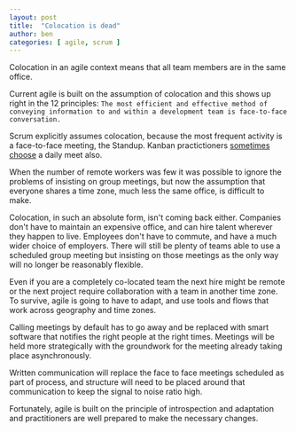 ```yaml
---
layout: post
title:  "Colocation is dead"
author: ben
categories: [ agile, scrum ]
---
```


Colocation in an agile context means that all team members are in the same office.

Current agile is built on the assumption of colocation and this shows up
right in the 12 principles:
`The most efficient and effective method of conveying information to and within a development team is face-to-face conversation.`

Scrum explicitly assumes colocation, because the most frequent activity
is a face-to-face meeting, the Standup. Kanban practictioners [sometimes choose](https://www.conjur.org/blog/running-a-kanban-standup-meeting) a daily meet also.

When the number of remote workers was few it was possible to ignore the problems of insisting on group meetings, but now the 
assumption that everyone shares a time zone, much less the same office, is difficult to make.

Colocation, in such an absolute form, isn't coming back either. Companies don't have to maintain an expensive
office, and can hire talent wherever they happen to live.
Employees don't have to commute, and have a much wider choice of employers. There will still be plenty of teams
able to use a scheduled group meeting but insisting on those meetings as the only way will no longer be reasonably flexible.

Even if you are a completely co-located team the next hire might be remote or the next project require collaboration with a team in
another time zone. To survive, agile is going to have to adapt, and use tools and flows that work
across geography and time zones.

Calling meetings by default has to go away and be replaced with smart software that
notifies the right people at the right times. Meetings will be held more strategically with the groundwork for the meeting
already taking place asynchronously.

Written communication will replace the face to face meetings scheduled as part of process, and structure will need
to be placed around that communication to keep the signal to noise ratio high.

Fortunately, agile is built on the principle of introspection and adaptation and
practitioners are well prepared to make the necessary changes.
